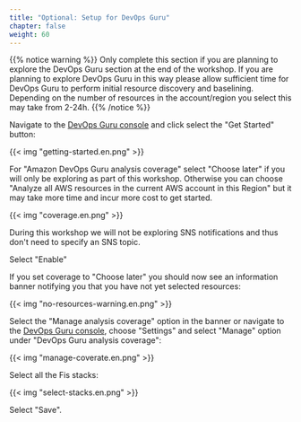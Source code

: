 ```yaml
---
title: "Optional: Setup for DevOps Guru"
chapter: false
weight: 60
---
```


{{% notice warning %}}
Only complete this section if you are planning to explore the DevOps Guru section at the end of the workshop. If you are planning to explore DevOps Guru in this way please allow sufficient time for DevOps Guru to perform initial resource discovery and baselining. Depending on the number of resources in the account/region you select this may take from 2-24h.
{{% /notice %}}

Navigate to the [DevOps Guru console](https://console.aws.amazon.com/devops-guru/home?#/home) and click select the "Get Started" button:

{{< img "getting-started.en.png" >}}

For "Amazon DevOps Guru analysis coverage" select "Choose later" if you will only be exploring as part of this workshop. Otherwise you can choose "Analyze all AWS resources in the current AWS account in this Region" but it may take more time and incur more cost to get started.

{{< img "coverage.en.png" >}}

During this workshop we will not be exploring SNS notifications and thus don't need to specify an SNS topic. 

Select "Enable"

If you set coverage to "Choose later" you should now see an information banner notifying you that you have not yet selected resources:

{{< img "no-resources-warning.en.png" >}}

Select the "Manage analysis coverage" option in the banner or navigate to the [DevOps Guru console](https://console.aws.amazon.com/devops-guru/home?#/home), choose "Settings" and select "Manage" option under "DevOps Guru analysis coverage":

{{< img "manage-coverate.en.png" >}}

Select all the Fis stacks:

{{< img "select-stacks.en.png" >}}

Select "Save".

